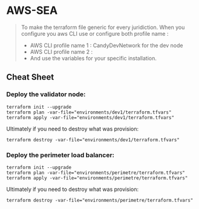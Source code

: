 # AWS-SEA

> To make the terraform file generic for every juridiction. When you configure you aws CLI use or configure both profile name :
>
> - AWS CLI profile name 1 : CandyDevNetwork for the dev node
> - AWS CLI profile name 2 :
> - And use the variables for your specific installation.

## Cheat Sheet
### Deploy the validator node:
```
terraform init --upgrade
terraform plan -var-file="environments/dev1/terraform.tfvars"
terraform apply -var-file="environments/dev1/terraform.tfvars"
```

Ultimately if you need to destroy what was provision:
```
terraform destroy -var-file="environments/dev1/terraform.tfvars"
```

### Deploy the perimeter load balancer:
```
terraform init --upgrade
terraform plan -var-file="environments/perimetre/terraform.tfvars"
terraform apply -var-file="environments/perimetre/terraform.tfvars"
```

Ultimately if you need to destroy what was provision:
```
terraform destroy -var-file="environments/perimetre/terraform.tfvars"
```
